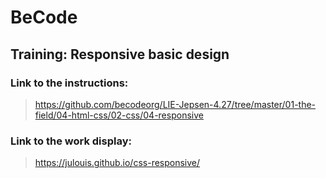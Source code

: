 # BeCode
## Training: Responsive basic design

### Link to the instructions:

>https://github.com/becodeorg/LIE-Jepsen-4.27/tree/master/01-the-field/04-html-css/02-css/04-responsive

### Link to the work display:

>https://julouis.github.io/css-responsive/
